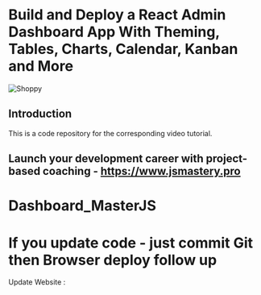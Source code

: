 # Build and Deploy a React Admin Dashboard App With Theming, Tables, Charts, Calendar, Kanban and More
![Shoppy](https://i.ibb.co/W6g39w3/image.png)

## Introduction
This is a code repository for the corresponding video tutorial.

## Launch your development career with project-based coaching - https://www.jsmastery.pro
# Dashboard_MasterJS

# If you update code - just commit Git then Browser deploy follow up
Update Website : 